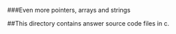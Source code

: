 ###Even more pointers, arrays and strings


##This directory contains answer source code files in c.
